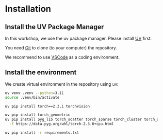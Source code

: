 # Installation

## Install the UV Package Manager
In this workshop, we use the uv package manager.
Please install [UV](https://docs.astral.sh/uv/) first.

You need [Git](https://github.com/git-guides/install-git) to clone (to your computer) the repository.

We recommend to use [VSCode](https://code.visualstudio.com/download) as a coding environment.

## Install the environment
We create virtual environment in the repository using uv:

```bash
uv venv .venv --python=3.11
source .venv/bin/activate

uv pip install torch==2.3.1 torchvision 

uv pip install torch_geometric
uv pip install pyg_lib torch_scatter torch_sparse torch_cluster torch_spline_conv \
  -f https://data.pyg.org/whl/torch-2.3.0+cpu.html

uv pip install -r requirements.txt
```
